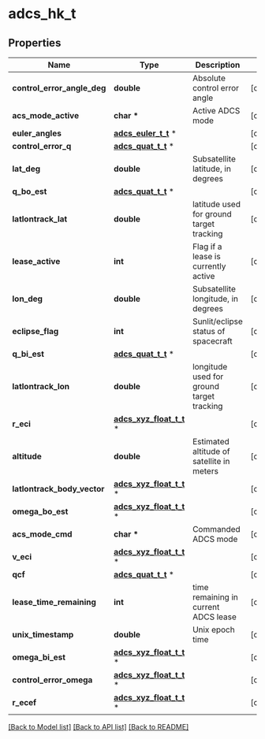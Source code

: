 # adcs_hk_t

## Properties
Name | Type | Description | Notes
------------ | ------------- | ------------- | -------------
**control_error_angle_deg** | **double** | Absolute control error angle  | [optional] 
**acs_mode_active** | **char \*** | Active ADCS mode  | [optional] 
**euler_angles** | [**adcs_euler_t_t**](adcs_euler_t.md) \* |  | [optional] 
**control_error_q** | [**adcs_quat_t_t**](adcs_quat_t.md) \* |  | [optional] 
**lat_deg** | **double** | Subsatellite latitude, in degrees  | [optional] 
**q_bo_est** | [**adcs_quat_t_t**](adcs_quat_t.md) \* |  | [optional] 
**latlontrack_lat** | **double** | latitude used for ground target tracking  | [optional] 
**lease_active** | **int** | Flag if a lease is currently active  | [optional] 
**lon_deg** | **double** | Subsatellite longitude, in degrees  | [optional] 
**eclipse_flag** | **int** | Sunlit/eclipse status of spacecraft  | [optional] 
**q_bi_est** | [**adcs_quat_t_t**](adcs_quat_t.md) \* |  | [optional] 
**latlontrack_lon** | **double** | longitude used for ground target tracking  | [optional] 
**r_eci** | [**adcs_xyz_float_t_t**](adcs_xyz_float_t.md) \* |  | [optional] 
**altitude** | **double** | Estimated altitude of satellite in meters  | [optional] 
**latlontrack_body_vector** | [**adcs_xyz_float_t_t**](adcs_xyz_float_t.md) \* |  | [optional] 
**omega_bo_est** | [**adcs_xyz_float_t_t**](adcs_xyz_float_t.md) \* |  | [optional] 
**acs_mode_cmd** | **char \*** | Commanded ADCS mode  | [optional] 
**v_eci** | [**adcs_xyz_float_t_t**](adcs_xyz_float_t.md) \* |  | [optional] 
**qcf** | [**adcs_quat_t_t**](adcs_quat_t.md) \* |  | [optional] 
**lease_time_remaining** | **int** | time remaining in current ADCS lease  | [optional] 
**unix_timestamp** | **double** | Unix epoch time  | [optional] 
**omega_bi_est** | [**adcs_xyz_float_t_t**](adcs_xyz_float_t.md) \* |  | [optional] 
**control_error_omega** | [**adcs_xyz_float_t_t**](adcs_xyz_float_t.md) \* |  | [optional] 
**r_ecef** | [**adcs_xyz_float_t_t**](adcs_xyz_float_t.md) \* |  | [optional] 

[[Back to Model list]](../README.md#documentation-for-models) [[Back to API list]](../README.md#documentation-for-api-endpoints) [[Back to README]](../README.md)


